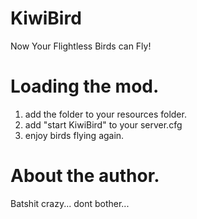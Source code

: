 # KiwiBird
Now Your Flightless Birds can Fly!
  
# Loading the mod.
1. add the folder to your resources folder.  
2. add "start KiwiBird" to your server.cfg  
3. enjoy birds flying again.  
  
# About the author.
Batshit crazy... dont bother...
